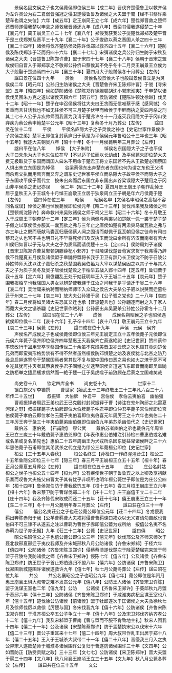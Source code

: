 <!-- { "loadSidebar": true } -->
　　景侯名固文侯之子也文侯薨侯即位侯三年【成二年】晋伐齐楚侵鲁卫以救齐侯为左许灵公为右二君弱皆强冠之侵卫遂侵鲁鲁及诸侯之大夫盟于蜀【经不书蔡许乘楚车也谓之失位】六年【成五年】定王崩简王立七年【成六年】楚伐郑晋救之楚师还晋师遂侵我楚以申息之师救我晋师还九年【成八年】晋栾书侵我遂侵楚二十年【襄元年】简王崩灵王立二十七年【襄八年】郑侵我获我公子燮楚伐郑郑及楚平晋于是三伐郑郑及晋平三十九年【襄二十年】公子燮欲以蔡之晋国人杀之四十三年【襄二十四年】诸侯将伐齐楚防侯及陈许伐郑以救齐四十五年【襄二十六年】楚防侯及陈伐郑涉于泛而归四十六年【襄二十七年】宋弭诸侯之兵公孙归生防于宋秋及诸侯之大夫【晋楚鲁卫陈郑许曹】盟于宋四十七年【襄二十八年】侯朝于晋宋之盟故侯归自晋入于郑郑享之不敬郑公孙侨曰蔡侯其不免乎冬十二月灵王崩景王立侯为大子般娶于楚通焉四十九年【襄三十年】夏四月大子般弑侯冬十月葬公【左传】
　　諡曰景在位四十九年
　　灵侯
　　灵侯名般景侯大子也般弑景侯自立是为灵侯侯二年【昭元年】公孙归生防诸侯之大夫【晋楚鲁齐宋卫陈郑许曹】于虢【寻宋盟】五年【昭四年】侯如楚防诸侯【楚陈郑许徐滕顿胡沈小邾宋淮夷】于申楚以诸侯伐吴围朱方克之遂以诸侯灭頼六年【昭五年】侯防诸侯【楚陈许顿沈徐越】伐吴十二年【昭十一年】楚子在申召侯侯将往大夫曰王贪而无信唯蔡于感【感同憾】今币重而言甘诱我也不如无往侯不可三月楚子伏甲而飨侯于申醉而执之夏四月杀之刑其士七十人公子弃疾帅师围我晋为我请于楚弗许冬十一月遂灭我用隠大子于冈山使弃疾为蔡公蔡申絶楚平公元年【昭十三年】复蔡冬十月乃葬公【左传】
　　諡曰灵在位十二年
　　平侯
　　平侯名庐隠大子之子灵侯之孙也【史记世家作景侯少子灵侯之弟】楚平王即位复封蔡庐归于蔡是为平侯侯元年鲁昭公十三年也三年【昭十五年】我逐大夫朝吴八年【昭十十年】冬十一月侯薨明年三月葬公【左传】
　　諡曰平在位八年
　　悼侯　【大子朱附】
　　悼侯名东国隠大子之子也平侯大子曰朱朱为大子也失位位在卑【不以适子位而以长幼齿】及平侯薨朱即位楚大夫费无极取货于东国而谓国人曰朱不用命于楚君王将立东国若不先从王欲楚必围蔡国人惧出朱立东国是为悼侯
　　谷梁蔡侯东出奔楚东者东国也何为谓之东也王父诱而杀焉父执而用焉奔而又奔之谓东史记世家平侯立而杀隠大子故平侯卒而隠大子之子东国攻平侯子而代立　按朱出奔而后东国立非东国出奔谷梁误隠大子楚用之于冈山非平侯杀之史记亦误
　　侯二年【昭二十二年】夏四月景王崩王子朝作乱悼王居于皇秋王入于王城冬十月悼王崩敬王立居于狄泉周立王子朝是年六月侯薨于楚【左传】
　　諡曰悼在位三年
　　昭侯
　　昭侯名申【文侯名申昭侯之高祖不容同名或误】悼侯之弟也悼侯薨侯即位侯元年【昭二十三年】吴伐州来我及诸侯之师【楚顿胡沈陈许】奔命救州来吴败诸侯之师于鸡父三年【昭二十六年】冬十月敬王入于成周王子朝奔楚十二年【定三年】侯为两佩与两裘以如楚献一佩一裘于楚子楚子佩之以享侯侯亦服其一囊瓦欲之弗与三年止之唐侯如楚有两肃爽马囊瓦欲之弗与亦三年止之既而唐献马囊瓦归唐侯蔡人闻之固请而献佩于瓦瓦朝见侯之徒命有司曰蔡君之乆也官不共也明日礼不毕将死侯归及汉执玉而沈曰余所有济汉而南者有若大川侯归如晋以子元与大夫之子为质焉而请伐楚十三年【定四年】侯防周刘子诸侯【晋宋卫陈郑许曹莒邾顿胡滕薛杞小邾齐】于召陵谋伐楚晋荀寅求货于我弗得乃辞侯不伐楚夏五月侯及诸侯盟于臯鼬将盟将长我于卫卫有辞乃长卫侯沈不防于召陵公孙姓帅师灭沈以沈子嘉归杀之秋楚围我吴伯嚭为大宰以谋楚侯因之以其子干与其大夫之子为质子吴冬及吴子唐侯伐楚败之于柏举五战入郢十四年【定五年】鲁归粟于我十五年【定六年】周儋翩乱王处于姑莸明年王入于王城二十五年【哀元年】楚子围我报栢举也我降国人男女以辨楚使我疆于江汝之间我于是乎请迁于吴二十六年【哀二年】吴泄庸来纳聘而稍纳师师毕入众知之侯告大夫杀公子驷以説哭而迁墓冬迁于州来二十七年【哀三年】放大夫公孙猎于吴【公子驷之党也】二十八年【哀四年】春二月侯将如吴诸大夫恐其又迁也承【音惩楚言也】公孙翩逐而射之入于家人而薨大夫文之锴杀翩【史记世家作贼利】公孙辰出奔吴夏杀公孙姓公孙霍冬十二月葬公【左传】
　　諡曰昭在位二十八年
　　成侯
　　成侯名朔昭侯之子也昭侯遇弑侯即位侯十二年【哀十六年】孔子卒十四年【哀十八年】敬王崩元王立十九年【哀二十三年】侯薨【左传】
　　諡曰成在位十九年
　　声侯　元侯　侯齐
　　声侯名产成侯之子也成侯薨侯即位侯三年元王崩定王立十五年侯薨子元侯即位元侯六年薨子侯齐即位侯齐四年楚惠王灭我侯齐亡蔡遂絶祀【史记世家】赞曰蔡仲率徳改行干蛊用誉卒享蔡国传世二十余虽不克嫓美晋卫亦云徳之次也顾其竟边楚舍兄弟而即蛮夷形格势禁有不得不然者虽然桓侯防邓惧楚之始及哀侯犹与北杏之防乃缘息启衅遂寄命于楚属国焉者累其世不复与盟中国传曰恶之易也如火之燎于原不可乡迩其犹可扑灭者其蔡哀侯乎君子固憾之矣逮至昭侯奋迅速飞东即晋而南即吴臯鼬之防栢举之捷屈蠖求信然而一絶于楚一迁于吴虎噬于前狼顾在后蔡之立国难矣哉








　　尚史卷十八
　　钦定四库全书
　　尚史卷十九　　　　　　　世家十二
　　镶白旗汉军李锴撰
　　曹世家【始武王十三年终敬王三十三年凡六百三十六年传二十五世】
　　叔振铎　大伯脾　仲君平　宫伯侯　孝伯云夷伯喜　幽伯彊
　　曹叔振铎者周武王弟也武王已克殷纣封叔振铎于曹【诗注在兖州陶邱之北雷夏河泽之野】叔振铎薨子大伯脾即位大伯脾薨子仲君平即位仲君平薨子宫伯侯即位宫伯侯薨子孝伯云即位孝伯云薨子夷伯喜即位夷伯喜元年周厉王之十六年也夷伯二十三年厉王奔于彘三十年夷伯薨弟幽伯疆即位幽伯九年弟苏杀幽伯代之【史记世家】
　　戴伯苏　惠伯兕　【石甫附】　缪公武
　　戴伯苏者幽伯之弟也戴伯元年周宣王已立三嵗三十年戴伯薨子惠伯兕即位【年表作惠公伯雉注引孙检曰曹惠伯或名雉或名弟或复名弟兕也】惠伯二十五年周幽王为犬戎所杀因东徙益卑诸侯畔之三十六年惠伯薨子石甫即位其弟武杀之代立是为缪公三年薨桓公即位【史记世家】
　　桓公【三十五年入春秋】
　　桓公名终生【孙检曰一作终湦湦音生】桓公三十五年鲁隠公即位三十七年【隠三年】春三月平王崩桓王立五十五年【桓十年】春正月公薨夏五月葬公【左传】
　　諡曰桓在位五十五年
　　庄公
　　庄公名射姑桓公之世子也桓公五十四年【桓九年】公有疾使世子朝于鲁鲁宾之以上卿及享初献乐奏而叹鲁大夫施父曰曹太子其有忧乎非叹所也明年桓公薨世子即位是为庄公公四年【桓十四年】鲁侯郑伯防于曹我致饩五年【桓十五年】春三月桓王崩庄王立六年【桓十六年】鲁宋蔡卫防于曹谋伐郑二十年【庄十二年】庄王崩僖王立二十二年【庄十四年】我及齐陈伐宋取成而还二十五年【荘十七年】僖王崩惠王立三十一年【荘二十三年】冬十一月公薨明年春三月葬公【左传】
　　諡曰荘在位三十一年
　　僖公
　　僖公名夷荘公之子也荘公薨公即位公元年【荘二十四年】冬戎侵我羁出奔陈赤归于我【公羊曹羁曹大夫戎将侵曹曹羁谏曰戎众以无义君请勿自敌也曹伯曰不可三谏不从遂去之注以曹羁为曹世子赤即僖公葢为戎所纳　按僖公名夷不名赤羁为世子亦无据】九年【荘三十二年】公薨【史记世家】
　　諡曰僖
　　昭公
　　昭公名班僖公之子也僖公薨公即位公三年【僖元年】狄伐邢公及齐师宋师次于聂北救邢夏邢迁于夷仪我师及齐宋城邢秋八月公防诸侯【齐鲁宋郑邾】于柽六年【僖四年】公防诸侯【齐鲁宋陈卫郑许】侵蔡蔡溃遂伐楚次于陉夏楚屈完来盟于师盟于召陵冬我防诸侯之师【齐鲁宋卫郑许】侵陈七年【僖五年】公及诸侯【齐鲁宋陈卫郑许】防王世子于首止郑伯逃归不盟八年【僖六年】公防诸侯【齐鲁宋陈卫】伐郑围新城楚围许诸侯遂救许九年【僖七年】秋七月公薨冬葬公【左传】諡曰昭在位九年
　　共公
　　共公名襄昭公之子也昭公九年【僖七年】薨公即位是年闰月惠王崩襄王惧大叔带之难不发丧公元年【僖八年】公防王人诸侯【齐鲁宋卫许陈】盟于洮谋王室也二年【僖九年】公防　　公诸侯【齐鲁宋卫郑许】于葵邱秋九月盟于葵邱六年【僖十三年】公防诸侯【齐鲁宋陈卫郑许】于咸淮夷病杞且谋王室也八年【僖十五年】楚伐徐公防诸侯【前诸侯】盟于牡邱遂次于匡诸侯之大夫救徐秋七月及徐师伐厉以救徐【厉楚与国】冬宋伐我九年【僖十六年】公防诸侯【齐鲁宋陈卫郑许邢】于淮齐桓公卒五公子争立十一年【僖十八年】公及宋卫邾伐齐纳齐孝公十二年【僖十九年】我及宋邾盟于曹南【曹与盟而不服不肯致地主礼】秋宋人围我十四年【僖二十一年】公及诸侯【宋楚陈蔡郑许】防于盂楚执宋公以伐宋十六年【僖二十三年】晋公子重耳来十七年【僖二十四年】周大叔带作乱王出居于郑十八年【僖二十五年】王入于王城杀大叔带二十一年【僖二十八年】晋侵我三月入之执公畀宋人遂败楚师于城濮冬诸侯围许公复归于曹遂防诸侯围许三十年【文四年】公如晋防正【防受贡赋之政】三十三年【文七七】公防诸侯【宋卫陈郑许】晋大夫盟于扈三十四年【文八年】秋八月襄王崩顷王立三十五年【文九年】秋八月公薨冬葬公【左传】
　　諡曰共在位三十五年
　　文公

